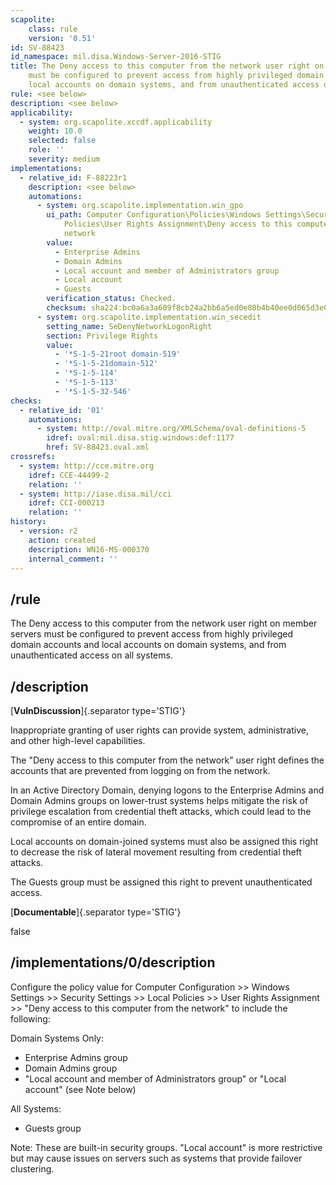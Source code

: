 ```yaml
---
scapolite:
    class: rule
    version: '0.51'
id: SV-88423
id_namespace: mil.disa.Windows-Server-2016-STIG
title: The Deny access to this computer from the network user right on member servers
    must be configured to prevent access from highly privileged domain accounts and
    local accounts on domain systems, and from unauthenticated access on all systems.
rule: <see below>
description: <see below>
applicability:
  - system: org.scapolite.xccdf.applicability
    weight: 10.0
    selected: false
    role: ''
    severity: medium
implementations:
  - relative_id: F-88223r1
    description: <see below>
    automations:
      - system: org.scapolite.implementation.win_gpo
        ui_path: Computer Configuration\Policies\Windows Settings\Security Settings\Local
            Policies\User Rights Assignment\Deny access to this computer from the
            network
        value:
          - Enterprise Admins
          - Domain Admins
          - Local account and member of Administrators group
          - Local account
          - Guests
        verification_status: Checked.
        checksum: sha224:bc0a6a3a609f8cb24a2bb6a5ed0e80b4b40ee0d065d3e0bf318ada93
      - system: org.scapolite.implementation.win_secedit
        setting_name: SeDenyNetworkLogonRight
        section: Privilege Rights
        value:
          - '*S-1-5-21root domain-519'
          - '*S-1-5-21domain-512'
          - '*S-1-5-114'
          - '*S-1-5-113'
          - '*S-1-5-32-546'
checks:
  - relative_id: '01'
    automations:
      - system: http://oval.mitre.org/XMLSchema/oval-definitions-5
        idref: oval:mil.disa.stig.windows:def:1177
        href: SV-88423.oval.xml
crossrefs:
  - system: http://cce.mitre.org
    idref: CCE-44499-2
    relation: ''
  - system: http://iase.disa.mil/cci
    idref: CCI-000213
    relation: ''
history:
  - version: r2
    action: created
    description: WN16-MS-000370
    internal_comment: ''
---
```



## /rule

The Deny access to this computer from the network user right on member servers must be configured to prevent access from highly privileged domain accounts and local accounts on domain systems, and from unauthenticated access on all systems.

## /description

[**VulnDiscussion**]{.separator type='STIG'}

Inappropriate granting of user rights can provide system, administrative, and other high-level capabilities.

The "Deny access to this computer from the network" user right defines the accounts that are prevented from logging on from the network.

In an Active Directory Domain, denying logons to the Enterprise Admins and Domain Admins groups on lower-trust systems helps mitigate the risk of privilege escalation from credential theft attacks, which could lead to the compromise of an entire domain.

Local accounts on domain-joined systems must also be assigned this right to decrease the risk of lateral movement resulting from credential theft attacks.

The Guests group must be assigned this right to prevent unauthenticated access.

[**Documentable**]{.separator type='STIG'}

false

## /implementations/0/description

Configure the policy value for Computer Configuration >> Windows Settings >> Security Settings >> Local Policies >> User Rights Assignment >> "Deny access to this computer from the network" to include the following:

Domain Systems Only:
- Enterprise Admins group
- Domain Admins group
- "Local account and member of Administrators group" or "Local account" (see Note below)

All Systems:
- Guests group

Note: These are built-in security groups. "Local account" is more restrictive but may cause issues on servers such as systems that provide failover clustering.
